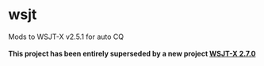 # wsjt
 Mods to WSJT-X v2.5.1 for auto CQ
 <br><br><b><strong>This project has been entirely superseded by a new project <a href="https://github.com/avantol/WSJT-X_2.7.0">WSJT-X 2.7.0</a></strong>

